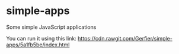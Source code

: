# simple-apps
Some simple JavaScript applications 


You can run it using this link: https://cdn.rawgit.com/Gerfier/simple-apps/5a1fb5be/index.html
